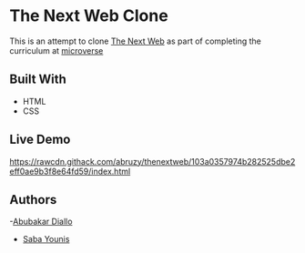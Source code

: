 # The Next Web Clone
This is an attempt to clone [The Next Web](https://thenextweb.com) as part of completing the curriculum at [microverse](https://microverse.org)

## Built With
- HTML
- CSS

## Live Demo
https://rawcdn.githack.com/abruzy/thenextweb/103a0357974b282525dbe2eff0ae9b3f8e64fd59/index.html

## Authors

-[Abubakar Diallo](https://github.com/abruzy)
- [Saba Younis](https://github.com/sabayounis)
